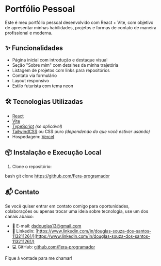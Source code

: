 # Portfólio Pessoal

Este é meu portfólio pessoal desenvolvido com React + Vite, com objetivo de apresentar minhas habilidades, projetos e formas de contato de maneira profissional e moderna.

## ✨ Funcionalidades

- Página inicial com introdução e destaque visual
- Seção "Sobre mim" com detalhes da minha trajetória
- Listagem de projetos com links para repositórios
- Contato via formulário
- Layout responsivo
- Estilo futurista com tema neon

## 🛠️ Tecnologias Utilizadas

- [React](https://reactjs.org/)
- [Vite](https://vitejs.dev/)
- [TypeScript](https://www.typescriptlang.org/) *(se aplicável)*
- [TailwindCSS](https://tailwindcss.com/) ou CSS puro *(dependendo do que você estiver usando)*
- Hospedagem: [Vercel](https://vercel.com/)

## 📦 Instalação e Execução Local

1. Clone o repositório:

bash
git clone https://github.com/Fera-programador

## 📬 Contato

Se você quiser entrar em contato comigo para oportunidades, colaborações ou apenas trocar uma ideia sobre tecnologia, use um dos canais abaixo:

- 📧 E-mail: [dsdouglas13@gmail.com](mailto:dsdouglas13@gmail.com)
- 💼 LinkedIn: [https://www.linkedin.com/in/douglas-souza-dos-santos-113211261/](https://www.linkedin.com/in/douglas-souza-dos-santos-113211261/)
- 💻 GitHub: [github.com/Fera-programador](https://github.com/Fera-programador)


Fique à vontade para me chamar!

